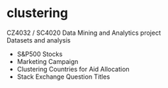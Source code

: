# clustering
CZ4032 / SC4020 Data Mining and Analytics project  
Datasets and analysis
- S&P500 Stocks
- Marketing Campaign
- Clustering Countries for Aid Allocation
- Stack Exchange Question Titles

